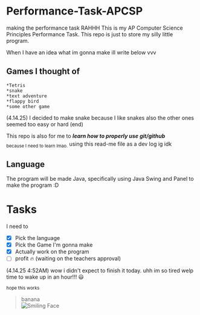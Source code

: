 # Performance-Task-APCSP
making the performance task RAHHH
This is my AP Computer Science Principles Performance Task.
This repo is just to store my silly little program.

When I have an idea what im gonna make ill write below vvv

## Games I thought of 
```
*Tetris 
*snake 
*text adventure 
*flappy bird 
*some other game 
```
(4.14.25) I decided to make snake because I like snakes also the other ones seemed too easy or hard (end)

This repo is also for me to ***learn how to properly use git/github*** <sub>  
because I need to learn lmao.</sub>
using this read-me file as a dev log ig idk 

## Language
The program will be made Java, specifically using Java Swing and Panel to make the program :D

# Tasks

I need to  

- [X] Pick the language
- [X] Pick the Game I'm gonna make
- [X] Actually work on the program 
- [ ] profit :fire: (waiting on the teachers approval)

(4.14.25 4:52AM) wow i didn't expect to finish it today. uhh im so tired welp time to wake up in an hour!!! 😃

<sub> hope this works </sub>
>banana<br/>
![Smiling Face](https://media.istockphoto.com/id/157030584/vector/thumb-up-emoticon.jpg?s=612x612&w=0&k=20&c=GGl4NM_6_BzvJxLSl7uCDF4Vlo_zHGZVmmqOBIewgKg=)

